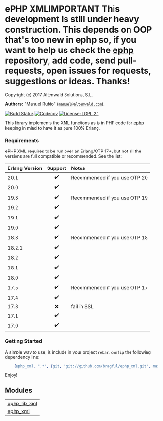 

# ePHP XML<strong>IMPORTANT</strong> This development is still under heavy construction. This depends on OOP that's too new in ephp so, if you want to help us check the <a href='https://github.com/bragful/ephp'>ephp</a> repository, add code, send pull-requests, open issues for requests, suggestions or ideas. Thanks! #

Copyright (c) 2017 Altenwald Solutions, S.L.

__Authors:__ "Manuel Rubio" ([`manuel@altenwald.com`](mailto:manuel@altenwald.com)).

[![Build Status](https://img.shields.io/travis/bragful/ephp_xml/master.svg)](https://travis-ci.org/bragful/ephp_xml)
[![Codecov](https://img.shields.io/codecov/c/github/bragful/ephp_xml.svg)](https://codecov.io/gh/bragful/ephp_xml)
[![License: LGPL 2.1](https://img.shields.io/github/license/bragful/ephp_xml.svg)](https://raw.githubusercontent.com/bragful/ephp_xml/master/COPYING)

This library implements the XML functions as is in PHP code for [ephp](https://github.com/bragful/ephp) keeping in mind to have it as pure 100% Erlang.


### <a name="Requirements">Requirements</a> ###

ePHP XML requires to be run over an Erlang/OTP 17+, but not all the versions are full compatible or recommended. See the list:

| Erlang Version | Support | Notes |
|:---|:---:|:---|
| 20.1 | :heavy_check_mark: | Recommended if you use OTP 20 |
| 20.0 | :heavy_check_mark: | |
| 19.3 | :heavy_check_mark: | Recommended if you use OTP 19 |
| 19.2 | :heavy_check_mark: | |
| 19.1 | :heavy_check_mark: | |
| 19.0 | :heavy_check_mark: | |
| 18.3 | :heavy_check_mark: | Recommended if you use OTP 18 |
| 18.2.1 | :heavy_check_mark: | |
| 18.2 | :heavy_check_mark: | |
| 18.1 | :heavy_check_mark: | |
| 18.0 | :heavy_check_mark: | |
| 17.5 | :heavy_check_mark: | Recommended if you use OTP 17 |
| 17.4 | :heavy_check_mark: | |
| 17.3 | :x: | fail in SSL |
| 17.1 | :heavy_check_mark: | |
| 17.0 | :heavy_check_mark: | |


### <a name="Getting_Started">Getting Started</a> ###

A simple way to use, is include in your project `rebar.config` the following dependency line:

```erlang
    {ephp_xml, ".*", {git, "git://github.com/bragful/ephp_xml.git", master}}
```
Enjoy!


## Modules ##


<table width="100%" border="0" summary="list of modules">
<tr><td><a href="ephp_lib_xml.md" class="module">ephp_lib_xml</a></td></tr>
<tr><td><a href="ephp_xml.md" class="module">ephp_xml</a></td></tr></table>

